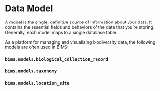 # Data Model

[//]: # (&#40;detailed walkthrough of the data model covering biological, abiotic, sass, etc parts of the data model too - )

[//]: # (break down to enough high level sections&#41;)

A [model](https://docs.djangoproject.com/en/3.0/topics/db/models/) is the single, definitive source of information about
your data. It contains the essential fields and behaviors of the data that you’re storing. Generally, each model maps to a
single database table.

As a platform for managing and visualizing biodiversity data, the following models are often used in BIMS:

### `bims.models.biological_collection_record`

### `bims.models.taxonomy`

### `bims.models.location_site`
